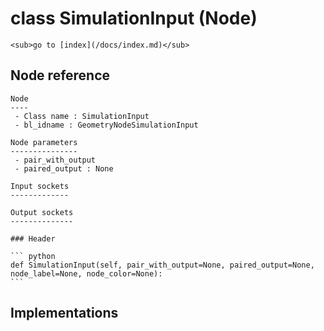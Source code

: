 # class SimulationInput (Node)

    <sub>go to [index](/docs/index.md)</sub>
    
## Node reference

    Node
    ----
     - Class name : SimulationInput
     - bl_idname : GeometryNodeSimulationInput
    
    Node parameters
    ---------------
     - pair_with_output
     - paired_output : None
    
    Input sockets
    -------------
    
    Output sockets
    --------------
    
    ### Header

    ``` python
    def SimulationInput(self, pair_with_output=None, paired_output=None, node_label=None, node_color=None):
    ```
    
## Implementations

    
    